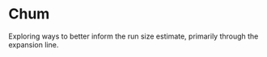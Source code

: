 # Chum

Exploring ways to better inform the run size estimate, primarily through the expansion line.

